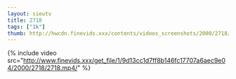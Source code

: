 ```yaml
--- 
layout: sieutv
title: 2718
tags: ["1k"]
thumb: http://hwcdn.finevids.xxx/contents/videos_screenshots/2000/2718/preview.mp4.jpg
---
```

{% include video src="http://www.finevids.xxx/get_file/1/9d13cc1d7ff8b146fc17707a6aec9e04/2000/2718/2718.mp4/" %} 
